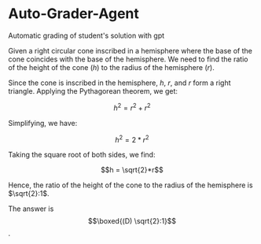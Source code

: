 # Auto-Grader-Agent
Automatic grading of student's solution with gpt

Given a right circular cone inscribed in a hemisphere where the base of the cone coincides with the base of the hemisphere. We need to find the ratio of the height of the cone ($h$) to the radius of the hemisphere ($r$).

Since the cone is inscribed in the hemisphere, $h$, $r$, and $r$ form a right triangle. Applying the Pythagorean theorem, we get:

$$h^2 = r^2 + r^2$$

Simplifying, we have:

$$h^2 = 2*r^2$$

Taking the square root of both sides, we find:

$$h = \sqrt{2}*r$$

Hence, the ratio of the height of the cone to the radius of the hemisphere is $\sqrt{2}:1$.

The answer is $$\boxed{(D) \sqrt{2}:1}$$.
